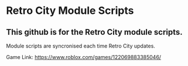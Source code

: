 # Retro City Module Scripts
## This github is for the Retro City module scripts.

Module scripts are syncronised each time Retro City updates.

Game Link: https://www.roblox.com/games/122069883385046/
